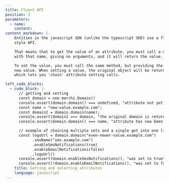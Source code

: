 ```yaml
---
title: Fluent API
position: 3
parameters:
  - name:
    content:
content_markdown: |-
    Entities in the javascript SDK (unlike the typescript SKD) use a fluent
    style API.

    That means that to get the value of an attribute, you must call a method
    with that name, giving no arguments, and it will return the value.

    To set the value, you must call the same method, but providing the
    new value. When setting a value, the original object will be returned,
    which lets you 'chain' attribute setting calls.

left_code_blocks:
  - code_block: |-
      // getting and setting
      const domain = new merchi.Domain()
      console.assert(domain.domain() === undefined, "attribute not yet set");
      const name = "new-value.example.com";
      const domain2 = domain.domain(name);
      console.assert(domain2 === domain, "the original domain is returned");
      console.assert(domain.domain() === name, "attribute has now been set");

      // example of chaining multiple sets and a single get into one line
      const logoUrl = domain.domain("even-newer-value.example.com")
            .smsName("sms.example.com")
            .enableSmsNotifications(true)
            .enableEmailNotifications(false)
            .logoUrl()
      console.assert(domain.enableSmsNotifications(), "was set to true");
      console.assert(!domain.enableEmailNotifications(), "was set to false");
    title: Getting and selecting attributes
    language: javascript
---
```

